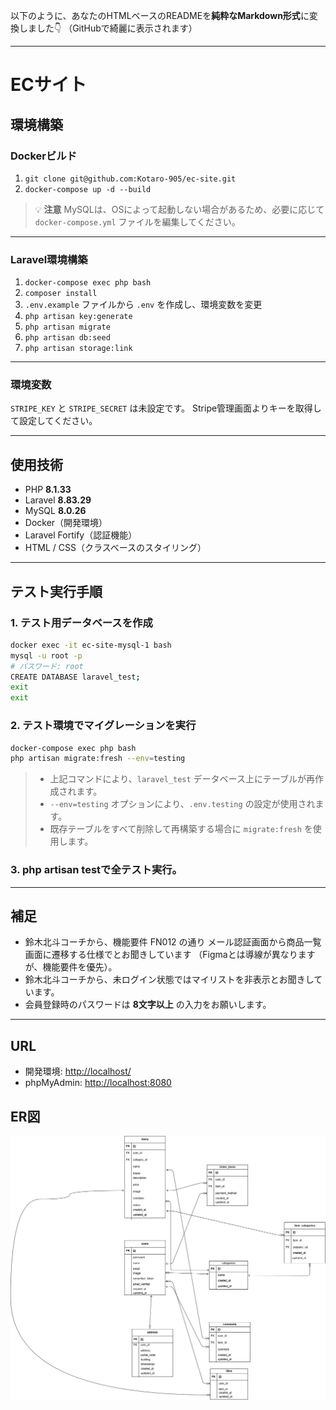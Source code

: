 以下のように、あなたのHTMLベースのREADMEを**純粋なMarkdown形式**に変換しました👇
（GitHubで綺麗に表示されます）

---

# ECサイト

## 環境構築

### Dockerビルド

1. `git clone git@github.com:Kotaro-905/ec-site.git`
2. `docker-compose up -d --build`

> 💡 **注意**
> MySQLは、OSによって起動しない場合があるため、必要に応じて
> `docker-compose.yml` ファイルを編集してください。

---

### Laravel環境構築

1. `docker-compose exec php bash`
2. `composer install`
3. `.env.example` ファイルから `.env` を作成し、環境変数を変更
4. `php artisan key:generate`
5. `php artisan migrate`
6. `php artisan db:seed`
7. `php artisan storage:link`

---

### 環境変数

`STRIPE_KEY` と `STRIPE_SECRET` は未設定です。
Stripe管理画面よりキーを取得して設定してください。

---

## 使用技術

* PHP **8.1.33**
* Laravel **8.83.29**
* MySQL **8.0.26**
* Docker（開発環境）
* Laravel Fortify（認証機能）
* HTML / CSS（クラスベースのスタイリング）

---

## テスト実行手順

### 1. テスト用データベースを作成

```bash
docker exec -it ec-site-mysql-1 bash
mysql -u root -p
# パスワード: root
CREATE DATABASE laravel_test;
exit
exit
```

### 2. テスト環境でマイグレーションを実行

```bash
docker-compose exec php bash
php artisan migrate:fresh --env=testing
```

> * 上記コマンドにより、`laravel_test` データベース上にテーブルが再作成されます。
> * `--env=testing` オプションにより、`.env.testing` の設定が使用されます。
> * 既存テーブルをすべて削除して再構築する場合に `migrate:fresh` を使用します。

### 3. php artisan testで全テスト実行。

---

## 補足

* 鈴木北斗コーチから、機能要件 FN012 の通り メール認証画面から商品一覧画面に遷移する仕様でとお聞きしています （Figmaとは導線が異なりますが、機能要件を優先）。
* 鈴木北斗コーチから、未ログイン状態ではマイリストを非表示とお聞きしています。
* 会員登録時のパスワードは **8文字以上** の入力をお願いします。

---

## URL

* 開発環境: [http://localhost/](http://localhost/)
* phpMyAdmin: [http://localhost:8080](http://localhost:8080/index.php?route=/database/structure&db=information_schema)

## ER図
![alt](.drawio.png)